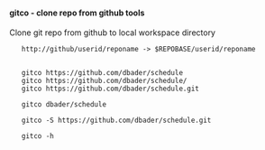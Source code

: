 #### gitco - clone repo from github tools

Clone git repo from github to local workspace directory

```
   http://github/userid/reponame -> $REPOBASE/userid/reponame


   gitco https://github.com/dbader/schedule
   gitco https://github.com/dbader/schedule/
   gitco https://github.com/dbader/schedule.git

   gitco dbader/schedule

   gitco -S https://github.com/dbader/schedule.git

   gitco -h
```
